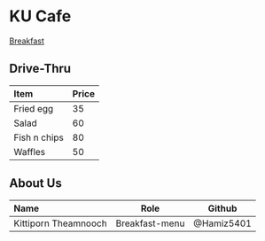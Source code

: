 # KU Cafe

[Breakfast](Menu.md#breakfast)

## Drive-Thru

| Item         | Price |
|:-------------|-------|
| Fried egg    | 35    |
| Salad        | 60    |
| Fish n chips | 80    |
| Waffles      | 50    |


## About Us

| Name                 | Role           | Github     |
|:---------------------|----------------|------------|
| Kittiporn Theamnooch | Breakfast-menu | @Hamiz5401 |

